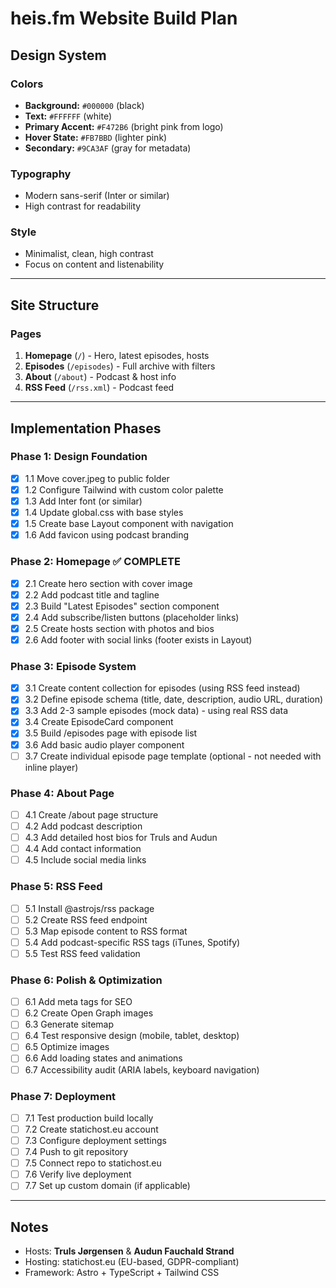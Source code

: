 # heis.fm Website Build Plan

## Design System

### Colors
- **Background:** `#000000` (black)
- **Text:** `#FFFFFF` (white)
- **Primary Accent:** `#F472B6` (bright pink from logo)
- **Hover State:** `#FB7BBD` (lighter pink)
- **Secondary:** `#9CA3AF` (gray for metadata)

### Typography
- Modern sans-serif (Inter or similar)
- High contrast for readability

### Style
- Minimalist, clean, high contrast
- Focus on content and listenability

---

## Site Structure

### Pages
1. **Homepage** (`/`) - Hero, latest episodes, hosts
2. **Episodes** (`/episodes`) - Full archive with filters
3. **About** (`/about`) - Podcast & host info
4. **RSS Feed** (`/rss.xml`) - Podcast feed

---

## Implementation Phases

### Phase 1: Design Foundation

- [x] 1.1 Move cover.jpeg to public folder
- [x] 1.2 Configure Tailwind with custom color palette
- [x] 1.3 Add Inter font (or similar)
- [x] 1.4 Update global.css with base styles
- [x] 1.5 Create base Layout component with navigation
- [x] 1.6 Add favicon using podcast branding

### Phase 2: Homepage ✅ COMPLETE

- [x] 2.1 Create hero section with cover image
- [x] 2.2 Add podcast title and tagline
- [x] 2.3 Build "Latest Episodes" section component
- [x] 2.4 Add subscribe/listen buttons (placeholder links)
- [x] 2.5 Create hosts section with photos and bios
- [x] 2.6 Add footer with social links (footer exists in Layout)

### Phase 3: Episode System

- [x] 3.1 Create content collection for episodes (using RSS feed instead)
- [x] 3.2 Define episode schema (title, date, description, audio URL, duration)
- [x] 3.3 Add 2-3 sample episodes (mock data) - using real RSS data
- [x] 3.4 Create EpisodeCard component
- [x] 3.5 Build /episodes page with episode list
- [x] 3.6 Add basic audio player component
- [ ] 3.7 Create individual episode page template (optional - not needed with inline player)

### Phase 4: About Page

- [ ] 4.1 Create /about page structure
- [ ] 4.2 Add podcast description
- [ ] 4.3 Add detailed host bios for Truls and Audun
- [ ] 4.4 Add contact information
- [ ] 4.5 Include social media links

### Phase 5: RSS Feed

- [ ] 5.1 Install @astrojs/rss package
- [ ] 5.2 Create RSS feed endpoint
- [ ] 5.3 Map episode content to RSS format
- [ ] 5.4 Add podcast-specific RSS tags (iTunes, Spotify)
- [ ] 5.5 Test RSS feed validation

### Phase 6: Polish & Optimization

- [ ] 6.1 Add meta tags for SEO
- [ ] 6.2 Create Open Graph images
- [ ] 6.3 Generate sitemap
- [ ] 6.4 Test responsive design (mobile, tablet, desktop)
- [ ] 6.5 Optimize images
- [ ] 6.6 Add loading states and animations
- [ ] 6.7 Accessibility audit (ARIA labels, keyboard navigation)

### Phase 7: Deployment

- [ ] 7.1 Test production build locally
- [ ] 7.2 Create statichost.eu account
- [ ] 7.3 Configure deployment settings
- [ ] 7.4 Push to git repository
- [ ] 7.5 Connect repo to statichost.eu
- [ ] 7.6 Verify live deployment
- [ ] 7.7 Set up custom domain (if applicable)

---

## Notes

- Hosts: **Truls Jørgensen** & **Audun Fauchald Strand**
- Hosting: statichost.eu (EU-based, GDPR-compliant)
- Framework: Astro + TypeScript + Tailwind CSS
